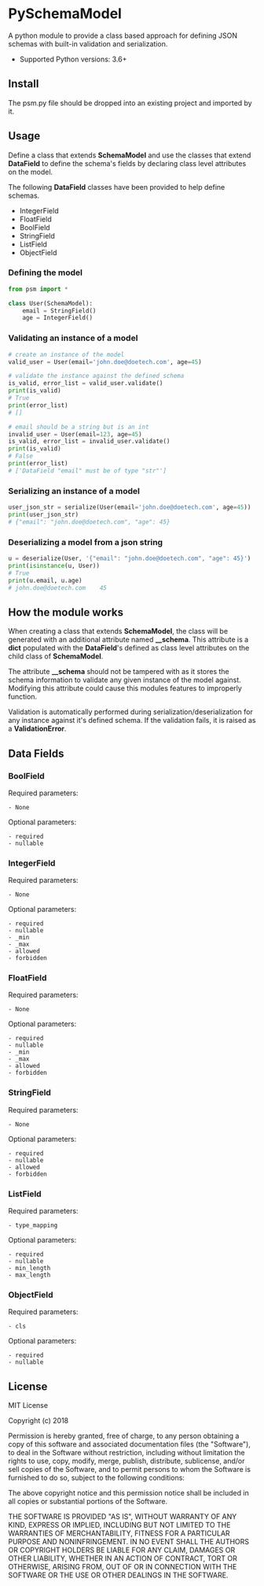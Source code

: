 # PySchemaModel

A python module to provide a class based approach for defining JSON schemas with built-in validation and serialization. 

- Supported Python versions: 3.6+

## Install

The psm.py file should be dropped into an existing project and imported by it.

## Usage

Define a class that extends **SchemaModel** and use the classes that extend **DataField** to define the schema's fields by declaring class level attributes on the model. 

The following **DataField** classes have been provided to help define schemas. 

- IntegerField
- FloatField
- BoolField
- StringField
- ListField
- ObjectField

### Defining the model
``` Python
from psm import *

class User(SchemaModel):
    email = StringField()
    age = IntegerField()
```

### Validating an instance of a model
``` Python
# create an instance of the model
valid_user = User(email='john.doe@doetech.com', age=45)

# validate the instance against the defined schema
is_valid, error_list = valid_user.validate()
print(is_valid)
# True 
print(error_list)
# []

# email should be a string but is an int
invalid_user = User(email=123, age=45)
is_valid, error_list = invalid_user.validate()
print(is_valid)
# False
print(error_list)
# ['DataField "email" must be of type "str"']
```

### Serializing an instance of a model
``` Python
user_json_str = serialize(User(email='john.doe@doetech.com', age=45))
print(user_json_str)
# {"email": "john.doe@doetech.com", "age": 45}
```

### Deserializing a model from a json string
``` Python
u = deserialize(User, '{"email": "john.doe@doetech.com", "age": 45}')
print(isinstance(u, User))
# True
print(u.email, u.age)
# john.doe@doetech.com    45
```

## How the module works

When creating a class that extends **SchemaModel**, the class will be generated with an additional attribute named **__schema**. This attribute is a **dict** populated with the **DataField**'s defined as class level attributes on the child class of **SchemaModel**.

The attribute **__schema** should not be tampered with as it stores the schema information to validate any given instance of the model against. Modifying this attribute could cause this modules features to improperly function.

Validation is automatically performed during serialization/deserialization for any instance against it's defined schema. If the validation fails, it is raised as a **ValidationError**.

## Data Fields

### BoolField

Required parameters:

    - None

Optional parameters:

    - required
    - nullable

### IntegerField

Required parameters:

    - None

Optional parameters:

    - required
    - nullable
    - _min
    - _max
    - allowed
    - forbidden

### FloatField

Required parameters:

    - None

Optional parameters:

    - required
    - nullable
    - _min
    - _max
    - allowed
    - forbidden

### StringField

Required parameters:

    - None

Optional parameters:

    - required
    - nullable
    - allowed
    - forbidden

### ListField

Required parameters:

    - type_mapping

Optional parameters:

    - required
    - nullable
    - min_length
    - max_length

### ObjectField

Required parameters:

    - cls

Optional parameters:

    - required
    - nullable


## License

MIT License

Copyright (c) 2018 

Permission is hereby granted, free of charge, to any person obtaining a copy
of this software and associated documentation files (the "Software"), to deal
in the Software without restriction, including without limitation the rights
to use, copy, modify, merge, publish, distribute, sublicense, and/or sell
copies of the Software, and to permit persons to whom the Software is
furnished to do so, subject to the following conditions:

The above copyright notice and this permission notice shall be included in all
copies or substantial portions of the Software.

THE SOFTWARE IS PROVIDED "AS IS", WITHOUT WARRANTY OF ANY KIND, EXPRESS OR
IMPLIED, INCLUDING BUT NOT LIMITED TO THE WARRANTIES OF MERCHANTABILITY,
FITNESS FOR A PARTICULAR PURPOSE AND NONINFRINGEMENT. IN NO EVENT SHALL THE
AUTHORS OR COPYRIGHT HOLDERS BE LIABLE FOR ANY CLAIM, DAMAGES OR OTHER
LIABILITY, WHETHER IN AN ACTION OF CONTRACT, TORT OR OTHERWISE, ARISING FROM,
OUT OF OR IN CONNECTION WITH THE SOFTWARE OR THE USE OR OTHER DEALINGS IN THE
SOFTWARE.
